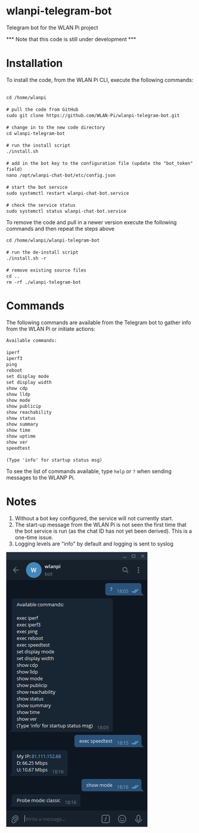 # wlanpi-telegram-bot

Telegram bot for the WLAN Pi project

*** Note that this code is still under development ***

# Installation

To install the code, from the WLAN Pi CLI, execute the following commands:

```

cd /home/wlanpi

# pull the code from GitHub
sudo git clone https://github.com/WLAN-Pi/wlanpi-telegram-bot.git

# change in to the new code directory
cd wlanpi-telegram-bot

# run the install script
./install.sh

# add in the bot key to the configuration file (update the "bot_token" field)
nano /opt/wlanpi-chat-bot/etc/config.json

# start the bot service
sudo systemctl restart wlanpi-chat-bot.service

# check the service status
sudo systemctl status wlanpi-chat-bot.service
```

To remove the code and pull in a newer version execute the following commands and then repeat the steps above

```
cd /home/wlanpi/wlanpi-telegram-bot

# run the de-install script
./install.sh -r

# remove existing source files
cd ..
rm -rf ./wlanpi-telegram-bot

```

# Commands

The following commands are available from the Telegram bot to gather info from the WLAN Pi or initiate actions:

```
Available commands:

iperf
iperf3
ping
reboot
set display mode
set display width
show cdp
show lldp
show mode
show publicip
show reachability
show status
show summary
show time
show uptime
show ver
speedtest

(Type 'info' for startup status msg)
```

To see the list of commands available, type `help` or `?` when sending messages to the WLANP Pi.

# Notes

1. Without a bot key configured, the service will not currently start.
2. The start-up message from the WLAN Pi is not seen the first time that the bot service is run (as the chat ID has not yet been derived). This is a one-time issue.
3. Logging levels are "info" by default and logging is sent to syslog

![Screenshot](images/screenshot.png)

